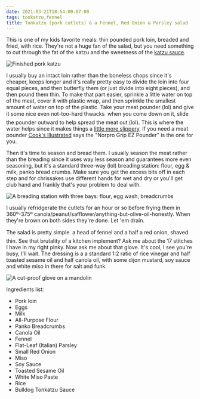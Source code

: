 ```yaml
---
date: 2021-03-21T18:54:00-07:00
tags: tonkatzu,fennel
title: Tonkatzu (pork cutlets) & a Fennel, Red Onion & Parsley salad
---
```


This is one of my kids favorite meals: thin pounded pork loin, breaded and fried, with rice. They're not a huge fan of the salad, but you need something to cut through the fat of the katzu and the sweetness of the [katzu sauce](http://tonkatsu.bulldog.jp/bulldogsauce/).

![Finished pork katzu](pork_katzu_done.jpg)

I usually buy an intact loin rather than the boneless chops since it's cheaper, keeps longer and it's really pretty easy to divide the loin into four equal pieces, and then butterfly them (or just divide into eight pieces), and then pound them thin. To make that part easier, sprinkle a little water on top of the meat, cover it with plastic wrap, and then sprinkle the smallest amount of water on top of the plastic. Take your meat pounder (lol) and give it some nice even not-too-hard thwacks &#151; when you come down on it, slide the pounder outward to help spread the meat out (lol). This is where the water helps since it makes things a [little more slippery](https://www.youtube.com/watch?v=2qI1f5lZRic&list=PLCFA6FF71C4E34E76&index=80). If you need a meat pounder [Cook's Illustrated](https://www.cooksillustrated.com/equipment_reviews/2152-meat-pounders) says the "Norpro Grip EZ Pounder" is the one for you. 

Then it's time to season and bread them. I usually season the meat rather than the breading since it uses way less season and guarantees more even seasoning, but it's a standard three-way (lol) breading station: flour, egg & milk, panko bread crumbs. Make sure you get the excess bits off in each step and for chrissakes use different hands for wet and dry or you'll get club hand and frankly that's your problem to deal with.

![A breading station with three bays: flour, egg wash, breadcrumbs](pork_katzu_breading.jpg)

I usually refridgerate the cutlets for an hour or so before frying them in 360º-375º canola/peanut/safflower/anything-but-olive-oil-honestly. When they're brown on both sides they're done. Let 'em drain.

The salad is pretty simple &#151; a head of fennel and a half a red onion, shaved thin. See that brutality of a kitchen implement? Ask me about the 17 stitches I have in my right pinky.  Now ask me about that glove.  It's cool, I see you're busy, I'll wait. The dressing is a a standard 1:2 ratio of rice vinegar and half toasted sesame oil and half canola oil, with some dijon mustard, soy sauce and white miso in there for salt and funk.

![A cut-proof glove on a mandolin](pork_katzu_mandolin.jpg)

Ingredients list:
* Pork loin
* Eggs
* Milk
* All-Purpose Flour
* Panko Breadcrumbs
* Canola Oil
* Fennel
* Flat-Leaf (Italian) Parsley
* Small Red Onion
* Miso
* Soy Sauce
* Toasted Sesame Oil
* White Miso Paste
* Rice
* Bulldog Tonkatzu Sauce
